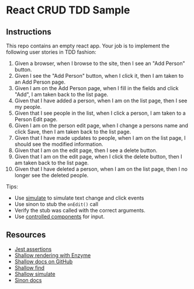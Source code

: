# React CRUD TDD Sample

## Instructions

This repo contains an empty react app. Your job is to implement the following user stories in TDD fashion:

1. Given a browser, when I browse to the site, then I see an "Add Person" button.
1. Given I see the "Add Person" button, when I click it, then I am taken to an Add Person page.
1. Given I am on the Add Person page, when I fill in the fields and click "Add", I am taken back to the list page.
1. Given that I have added a person, when I am on the list page, then I see my people.
1. Given that I see people in the list, when I click a person, I am taken to a Person Edit page.
1. Given I am on the person edit page, when I change a persons name and click Save, then I am taken back to the list page.
1. Given that I have made updates to people, when I am on the list page, I should see the modified information.
1. Given that I am on the edit page, then I see a delete button.
1. Given that I am on the edit page, when I click the delete button, then I am taken back to the list page.
1. Given that I have deleted a person, when I am on the list page, then I no longer see the deleted people.

Tips:

- Use [simulate](https://github.com/airbnb/enzyme/blob/master/docs/api/ShallowWrapper/simulate.md) to simulate text change and click events
- Use sinon to stub the `onEdit()` call
- Verify the stub was called with the correct arguments.
- Use [controlled components](https://reactjs.org/docs/forms.html) for input.

## Resources

- [Jest assertions](https://facebook.github.io/jest/docs/en/expect.html)
- [Shallow rendering with Enzyme](http://airbnb.io/enzyme/docs/api/shallow.html)
- [Shallow docs on GitHub](https://github.com/airbnb/enzyme/tree/master/docs/api/ShallowWrapper)
- [Shallow find](http://airbnb.io/enzyme/docs/api/ShallowWrapper/find.html)
- [Shallow simulate](http://airbnb.io/enzyme/docs/api/ShallowWrapper/simulate.html)
- [Sinon docs](http://sinonjs.org/releases/v4.1.6/)
